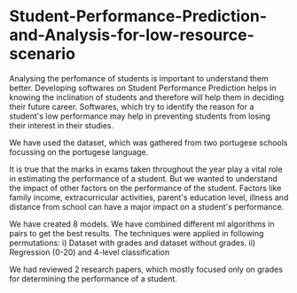 # Student-Performance-Prediction-and-Analysis-for-low-resource-scenario

Analysing the perfomance of students is important
to understand them better. Developing softwares on 
Student Performance Prediction helps in knowing the
inclination of students and therefore will help 
them in deciding their future career. Softwares,
which try to identify the reason for a student's
low performance may help in preventing students
from losing their interest in their studies.

We have used the dataset, which was gathered from 
two portugese schools focussing on the portugese
language.

It is true that the marks in exams taken throughout
the year play a vital role in estimating the
performance of a student. But we wanted to understand
the impact of other factors on the performance of the
student. Factors like family income, extracurricular
activities, parent's education level, illness and 
distance from school can have a major impact on a
student's performance.

We have created 8 models. We have combined different
ml algorithms in pairs to get the best results.
The techniques were applied in following permutations:
i) Dataset with grades and dataset without grades.
ii) Regression (0-20) and 4-level classification

We had reviewed 2 research papers, which mostly 
focused only on grades for determining the performance
of a student.
